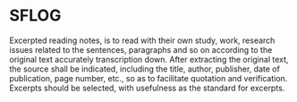 # SFLOG
Excerpted reading notes, is to read with their own study, work, research issues related to the sentences, paragraphs and so on according to the original text accurately transcription down. After extracting the original text, the source shall be indicated, including the title, author, publisher, date of publication, page number, etc., so as to facilitate quotation and verification. Excerpts should be selected, with usefulness as the standard for excerpts.
